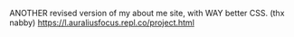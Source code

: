 ANOTHER revised version of my about me site, with WAY better CSS. (thx nabby)
https://l.auraliusfocus.repl.co/project.html
